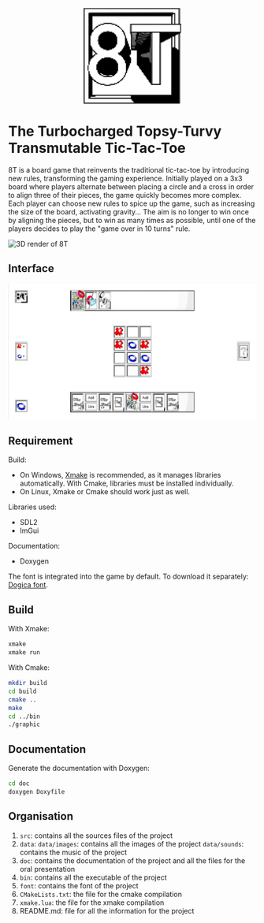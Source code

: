 <h1 style="text-align=center; align=center;">
  <a href="https://forge.univ-lyon1.fr/p2203381/8T/" style="display: block; text-align: center;">
    <img src="data/images/logo_big.png" alt="Logo 8T" width="200" style="display: block; margin: 0 auto;">
  </a>
  <br>
  The Turbocharged Topsy-Turvy Transmutable Tic-Tac-Toe
  <br>
</h1>

8T is a board game that reinvents the traditional tic-tac-toe by introducing new rules, transforming the gaming experience. Initially played on a 3x3 board where players alternate between placing a circle and a cross in order to align three of their pieces, the game quickly becomes more complex. Each player can choose new rules to spice up the game, such as increasing the size of the board, activating gravity... The aim is no longer to win once by aligning the pieces, but to win as many times as possible, until one of the players decides to play the "game over in 10 turns" rule.

![3D render of 8T](data/images/presentation.png)

## Interface

![screenshot](data/images/screenshot.png)

## Requirement 

Build:
- On Windows, [Xmake](https://xmake.io/#/getting_started) is recommended, as it manages libraries automatically. With Cmake, libraries must be installed individually.
- On Linux, Xmake or Cmake should work just as well.

Libraries used:
- SDL2
- ImGui

Documentation:
- Doxygen

The font is integrated into the game by default. To download it separately: [Dogica font](https://www.dafont.com/dogica.font).

## Build

With Xmake:

~~~bash
xmake
xmake run
~~~

With Cmake:

~~~bash
mkdir build
cd build
cmake ..
make
cd ../bin
./graphic
~~~

## Documentation

Generate the documentation with Doxygen:
~~~bash
cd doc
doxygen Doxyfile
~~~

## Organisation 

1. `src`: contains all the sources files of the project
2. `data`: 
  `data/images`: contains all the images of the project
  `data/sounds`: contains the music of the project
3. `doc`: contains the documentation of the project and all the files for the oral presentation
4. `bin`: contains all the executable of the project
5. `font`: contains the font of the project
6. `CMakeLists.txt`: the file for the cmake compilation
7. `xmake.lua`: the file for the xmake compilation
8. README.md: file for all the information for the project